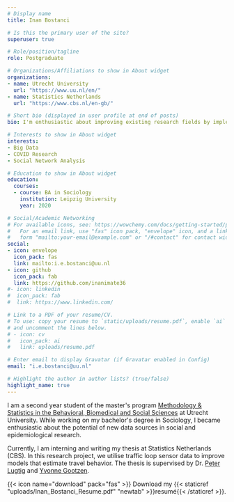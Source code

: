 ```yaml
---
# Display name
title: Inan Bostanci

# Is this the primary user of the site?
superuser: true

# Role/position/tagline
role: Postgraduate

# Organizations/Affiliations to show in About widget
organizations:
- name: Utrecht University
  url: "https://www.uu.nl/en/"
- name: Statistics Netherlands
  url: "https://www.cbs.nl/en-gb/"

# Short bio (displayed in user profile at end of posts)
bio: I'm enthusiastic about improving existing research fields by implementing big data.

# Interests to show in About widget
interests:
- Big Data
- COVID Research
- Social Network Analysis

# Education to show in About widget
education:
  courses:
  - course: BA in Sociology
    institution: Leipzig University
    year: 2020

# Social/Academic Networking
# For available icons, see: https://wowchemy.com/docs/getting-started/page-builder/#icons
#   For an email link, use "fas" icon pack, "envelope" icon, and a link in the
#   form "mailto:your-email@example.com" or "/#contact" for contact widget.
social:
- icon: envelope
  icon_pack: fas
  link: mailto:i.e.bostanci@uu.nl
- icon: github
  icon_pack: fab
  link: https://github.com/inanimate36
#- icon: linkedin
#  icon_pack: fab
#  link: https://www.linkedin.com/

# Link to a PDF of your resume/CV.
# To use: copy your resume to `static/uploads/resume.pdf`, enable `ai` icons in `params.toml`, 
# and uncomment the lines below.
# - icon: cv
#   icon_pack: ai
#   link: uploads/resume.pdf

# Enter email to display Gravatar (if Gravatar enabled in Config)
email: "i.e.bostanci@uu.nl"

# Highlight the author in author lists? (true/false)
highlight_name: true
---
```


I am a second year student of the master's program [Methodology & Statistics in the Behavioral, Biomedical and Social Sciences](https://www.uu.nl/masters/en/methodology-and-statistics-behavioural-biomedical-and-social-sciences) at Utrecht University. While working on my bachelor's degree in Sociology, I became enthusiastic about the potential of new data sources in social and epidemiological research.

Currently, I am interning and writing my thesis at Statistics Netherlands (CBS). In this research project, we utilise traffic loop sensor data to improve models that estimate travel behavior. The thesis is supervised by Dr. [Peter Lugtig](https://www.uu.nl/medewerkers/plugtig) and [Yvonne Gootzen](https://www.cbs.nl/nl-nl/over-ons/werken-bij/_testimonials/yvonne-gootzen-statistisch-onderzoeker). 


{{< icon name="download" pack="fas" >}} Download my {{< staticref "uploads/Inan_Bostanci_Resume.pdf" "newtab" >}}resumé{{< /staticref >}}.
